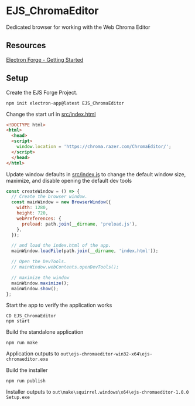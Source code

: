 # EJS_ChromaEditor

Dedicated browser for working with the Web Chroma Editor

## Resources

[Electron Forge - Getting Started](https://www.electronforge.io/)

## Setup

Create the EJS Forge Project.

```cli
npm init electron-app@latest EJS_ChromaEditor
```

Change the start url in [src/index.html](src/index.html)

```html
<!DOCTYPE html>
<html>
  <head>
  <script>
    window.location = 'https://chroma.razer.com/ChromaEditor/';
  </script>
  </head>
</html>
```

Update window defaults in [src/index.js](src/index.js) to change the default window size, maximize, and disable opening the default dev tools

```js
const createWindow = () => {
  // Create the browser window.
  const mainWindow = new BrowserWindow({
    width: 1280,
    height: 720,
    webPreferences: {
      preload: path.join(__dirname, 'preload.js'),
    },
  });

  // and load the index.html of the app.
  mainWindow.loadFile(path.join(__dirname, 'index.html'));

  // Open the DevTools.
  // mainWindow.webContents.openDevTools();

  // maximize the window
  mainWindow.maximize();
  mainWindow.show();
};
```

Start the app to verify the application works

```cli
CD EJS_ChromaEditor
npm start
```

Build the standalone application

```cli
npm run make
```

Application outputs to `out\ejs-chromaeditor-win32-x64\ejs-chromaeditor.exe`

Build the installer

```cli
npm run publish
```

Installer outputs to `out\make\squirrel.windows\x64\ejs-chromaeditor-1.0.0 Setup.exe`
